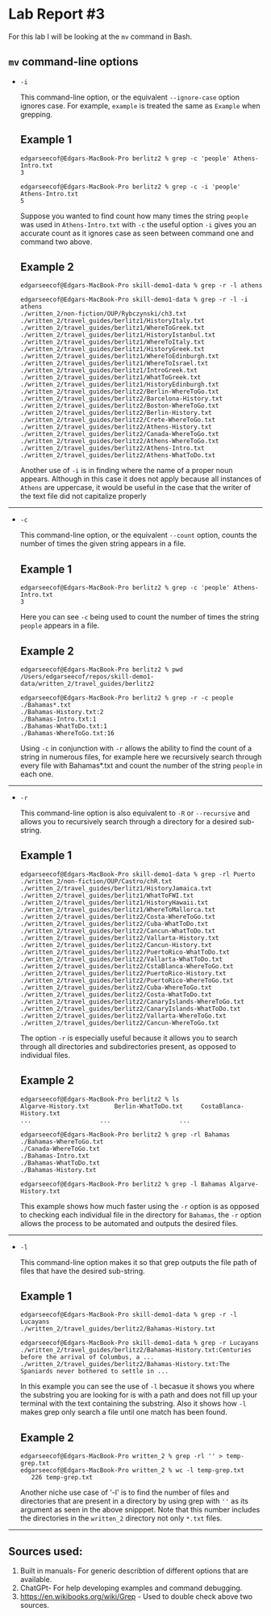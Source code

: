 # Lab Report \#3
  For this lab I will be looking at the `mv` command in Bash.

## `mv` command-line options

* `-i` 

  This command-line option, or the equivalent `--ignore-case` option ignores case. For example, `example` is treated the same as `Example` when grepping.
  ## Example 1
  ```
  edgarseecof@Edgars-MacBook-Pro berlitz2 % grep -c 'people' Athens-Intro.txt
  3
  ```
  ```
  edgarseecof@Edgars-MacBook-Pro berlitz2 % grep -c -i 'people' Athens-Intro.txt
  5
  ```
  Suppose you wanted to find count how many times the string `people` was used in `Athens-Intro.txt`     with `-c` the useful option `-i` gives you an accurate   count as it ignores case as seen between       command one and command two above.
  ## Example 2
  ```
  edgarseecof@Edgars-MacBook-Pro skill-demo1-data % grep -r -l athens
  ```
  ```
  edgarseecof@Edgars-MacBook-Pro skill-demo1-data % grep -r -l -i athens
  ./written_2/non-fiction/OUP/Rybczynski/ch3.txt
  ./written_2/travel_guides/berlitz1/HistoryItaly.txt
  ./written_2/travel_guides/berlitz1/WhereToGreek.txt
  ./written_2/travel_guides/berlitz1/HistoryIstanbul.txt
  ./written_2/travel_guides/berlitz1/WhereToItaly.txt
  ./written_2/travel_guides/berlitz1/HistoryGreek.txt
  ./written_2/travel_guides/berlitz1/WhereToEdinburgh.txt
  ./written_2/travel_guides/berlitz1/WhereToIsrael.txt
  ./written_2/travel_guides/berlitz1/IntroGreek.txt
  ./written_2/travel_guides/berlitz1/WhatToGreek.txt
  ./written_2/travel_guides/berlitz1/HistoryEdinburgh.txt
  ./written_2/travel_guides/berlitz2/Berlin-WhereToGo.txt
  ./written_2/travel_guides/berlitz2/Barcelona-History.txt
  ./written_2/travel_guides/berlitz2/Boston-WhereToGo.txt
  ./written_2/travel_guides/berlitz2/Berlin-History.txt
  ./written_2/travel_guides/berlitz2/Crete-WhereToGo.txt
  ./written_2/travel_guides/berlitz2/Athens-History.txt
  ./written_2/travel_guides/berlitz2/Canada-WhereToGo.txt
  ./written_2/travel_guides/berlitz2/Athens-WhereToGo.txt
  ./written_2/travel_guides/berlitz2/Athens-Intro.txt
  ./written_2/travel_guides/berlitz2/Athens-WhatToDo.txt
  ```
  Another use of `-i` is in finding where the name of a proper noun appears. Although in this case it     does not apply because all instances of `Athens` are uppercase, it would be useful in the case that     the writer of the text file did not capitalize properly
***

* `-c`

  This command-line option, or the equivalent `--count` option, counts the number of times the given string appears in a file.
  ## Example 1
  ```
  edgarseecof@Edgars-MacBook-Pro berlitz2 % grep -c 'people' Athens-Intro.txt
  3
  ```
  Here you can see `-c` being used to count the number of times the string `people` appears in a file.
  ## Example 2
  ```
  edgarseecof@Edgars-MacBook-Pro berlitz2 % pwd  
  /Users/edgarseecof/repos/skill-demo1-data/written_2/travel_guides/berlitz2
  ```
  ```
  edgarseecof@Edgars-MacBook-Pro berlitz2 % grep -r -c people ./Bahamas*.txt
  ./Bahamas-History.txt:2
  ./Bahamas-Intro.txt:1
  ./Bahamas-WhatToDo.txt:1
  ./Bahamas-WhereToGo.txt:16
  ```
  Using `-c` in conjunction with `-r` allows the ability to find the count of a string in numerous       files, for example here we recursively search through every file with Bahamas*.txt and count the       number of the string `people` in each one.
***

* `-r`

  This command-line option is also equivalent to `-R` or `--recursive` and allows you to recursively search through a directory for a desired sub-string.
  ## Example 1
  ```
  edgarseecof@Edgars-MacBook-Pro skill-demo1-data % grep -rl Puerto
  ./written_2/non-fiction/OUP/Castro/chR.txt
  ./written_2/travel_guides/berlitz1/HistoryJamaica.txt
  ./written_2/travel_guides/berlitz1/WhatToFWI.txt
  ./written_2/travel_guides/berlitz1/HistoryHawaii.txt
  ./written_2/travel_guides/berlitz1/WhereToMallorca.txt
  ./written_2/travel_guides/berlitz2/Costa-WhereToGo.txt
  ./written_2/travel_guides/berlitz2/Cuba-WhatToDo.txt
  ./written_2/travel_guides/berlitz2/Cancun-WhatToDo.txt
  ./written_2/travel_guides/berlitz2/Vallarta-History.txt
  ./written_2/travel_guides/berlitz2/Cancun-History.txt
  ./written_2/travel_guides/berlitz2/PuertoRico-WhatToDo.txt
  ./written_2/travel_guides/berlitz2/Vallarta-WhatToDo.txt
  ./written_2/travel_guides/berlitz2/CstaBlanca-WhereToGo.txt
  ./written_2/travel_guides/berlitz2/PuertoRico-History.txt
  ./written_2/travel_guides/berlitz2/PuertoRico-WhereToGo.txt
  ./written_2/travel_guides/berlitz2/Cuba-WhereToGo.txt
  ./written_2/travel_guides/berlitz2/Costa-WhatToDo.txt
  ./written_2/travel_guides/berlitz2/CanaryIslands-WhereToGo.txt
  ./written_2/travel_guides/berlitz2/CanaryIslands-WhatToDo.txt
  ./written_2/travel_guides/berlitz2/Vallarta-WhereToGo.txt
  ./written_2/travel_guides/berlitz2/Cancun-WhereToGo.txt
  ```
  The option `-r` is especially useful because it allows you to search through all directories and       subdirectories present, as opposed to individual files.
  ## Example 2
  ```
  edgarseecof@Edgars-MacBook-Pro berlitz2 % ls                                 
  Algarve-History.txt		Berlin-WhatToDo.txt		CostaBlanca-History.txt
  ...                   ...                   ...
  ```
  ```
  edgarseecof@Edgars-MacBook-Pro berlitz2 % grep -rl Bahamas                   
  ./Bahamas-WhereToGo.txt
  ./Canada-WhereToGo.txt
  ./Bahamas-Intro.txt
  ./Bahamas-WhatToDo.txt
  ./Bahamas-History.txt
  ```
  ```
  edgarseecof@Edgars-MacBook-Pro berlitz2 % grep -l Bahamas Algarve-History.txt
  ```
  This example shows how much faster using the `-r` option is as opposed to checking each individual     file in the directory for `Bahamas`, the `-r` option allows the process to be automated and outputs
  the desired files.
***

* `-l`

  This command-line option makes it so that grep outputs the file path of files that have the desired sub-string.
  ## Example 1
  ```
  edgarseecof@Edgars-MacBook-Pro skill-demo1-data % grep -r -l Lucayans
  ./written_2/travel_guides/berlitz2/Bahamas-History.txt
  ```
  ```
  edgarseecof@Edgars-MacBook-Pro skill-demo1-data % grep -r Lucayans   
  ./written_2/travel_guides/berlitz2/Bahamas-History.txt:Centuries before the arrival of Columbus, a ...    
  ./written_2/travel_guides/berlitz2/Bahamas-History.txt:The Spaniards never bothered to settle in ...  
  ```
  In this example you can see the use of `-l` becasue it shows you where the substring you are looking   for is with a path and does not fill up your terminal with the text containing the substring. Also     it shows how `-l` makes grep only search a file until one match has been found.
  
  ## Example 2
  ```
  edgarseecof@Edgars-MacBook-Pro written_2 % grep -rl '' > temp-grep.txt
  edgarseecof@Edgars-MacBook-Pro written_2 % wc -l temp-grep.txt         
     226 temp-grep.txt
  ```
  Another niche use case of '-l' is to find the number of files and directories that are present in a directory by using grep with `''` as its argument as   seen in the above snipppet. Note that this number includes the directories in the `written_2` directory not only `*.txt` files.
***

## Sources used:
1. Built in manuals- For generic describtion of different options that are available.
2. ChatGPt- For help developing examples and command debugging.
3. https://en.wikibooks.org/wiki/Grep - Used to double check above two sources.
